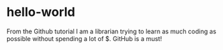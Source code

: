 # hello-world
From the Github tutorial
I am a librarian trying to learn as much coding as possible without spending a lot of $. GitHub is a must!
